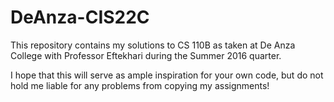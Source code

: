 # DeAnza-CIS22C

This repository contains my solutions to CS 110B as taken at De Anza College with Professor Eftekhari during the Summer 2016 quarter.

I hope that this will serve as ample inspiration for your own code, but do not hold me liable for any problems from copying my assignments!
